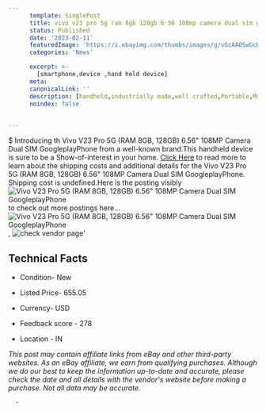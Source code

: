```yaml
---
      template: SinglePost
      title: vivo v23 pro 5g ram 8gb 128gb 6 56 108mp camera dual sim googleplayphone
      status: Published
      date: '2023-02-11'
      featuredImage: 'https://i.ebayimg.com/thumbs/images/g/vGcAAOSwGcBjjZ3-/s-l225.jpg'
      categories: 'News'

      excerpt: >-
        [smartphone,device ,hand held device]
      meta:
      canonicalLink: ''
      description: [handheld,industrially made,well crafted,Portable,Mobile,Compact,Convenient,Lightweight,Maneuverable,Man-portable,Miniature,Carriable,Hand-held,Light,Holdable,Transportable,Mobile device,Pocket-sized,On-the-go,Wireless,Cordless,Compact size,Convenient size, smartphone,device ,hand held device]
      noindex: false
      

---
```

$
      Introducing th Vivo V23 Pro 5G (RAM 8GB, 128GB) 6.56" 108MP Camera Dual SIM GoogleplayPhone from a well-known brand.This handheld device  is sure to be a Show-of-interest in your home. [Click Here](https://www.ebay.com/itm/385274960910?hash=item59b42d5c0e%3Ag%3AvGcAAOSwGcBjjZ3-&mkevt=1&mkcid=1&mkrid=711-53200-19255-0&campid=%253CePNCampaignId%253E&customid=%253CreferenceId%253E&toolid=10049) to read more to learn about the shipping costs and additional details for the Vivo V23 Pro 5G (RAM 8GB, 128GB) 6.56" 108MP Camera Dual SIM GoogleplayPhone. Shipping cost is undefined.Here is the posting visibly ![Vivo V23 Pro 5G (RAM 8GB, 128GB) 6.56" 108MP Camera Dual SIM GoogleplayPhone](https://i.ebayimg.com/thumbs/images/g/vGcAAOSwGcBjjZ3-/s-l225.jpg) to check out more postings here... ![Vivo V23 Pro 5G (RAM 8GB, 128GB) 6.56" 108MP Camera Dual SIM GoogleplayPhone](https://i.ebayimg.com/images/g/vGcAAOSwGcBjjZ3-/s-l500.jpg), ![check vendor page](https://origin-galleryplus.ebayimg.com/ws/web/385274960910_2_0_1/225x225.jpg,https://origin-galleryplus.ebayimg.com/ws/web/385274960910_3_0_1/225x225.jpg,https://origin-galleryplus.ebayimg.com/ws/web/385274960910_4_0_1/225x225.jpg,https://origin-galleryplus.ebayimg.com/ws/web/385274960910_5_0_1/225x225.jpg,https://origin-galleryplus.ebayimg.com/ws/web/385274960910_6_0_1/225x225.jpg)'

      

 ## Technical Facts 



     
      

 - Condition- New 


      

 - Listed Price- 655.05 


      

 - Currency- USD 


      

 - Feedback score - 278 


      

 - Location - IN 


      
      

 *_This post may contain affiliate links from eBay and other third-party websites. As an eBay affiliate, we earn from qualifying purchases. Although we do our best to keep the information up-to-date and accurate, please check the date and all details with the vendor's website before making a purchase. Not all data may be accurate._*




      -
